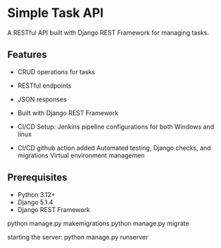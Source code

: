 
# Simple Task API

A RESTful API built with Django REST Framework for managing tasks.

## Features

- CRUD operations for tasks
- RESTful endpoints
- JSON responses
- Built with Django REST Framework

- CI/CD Setup:
Jenkins pipeline configurations for both Windows and linux
- CI/CD github action added 
Automated testing, Django checks, and migrations
Virtual environment managemen

## Prerequisites

- Python 3.12+
- Django 5.1.4
- Django REST Framework


python manage.py makemigrations
python manage.py migrate

starting the server:
python manage.py runserver 

